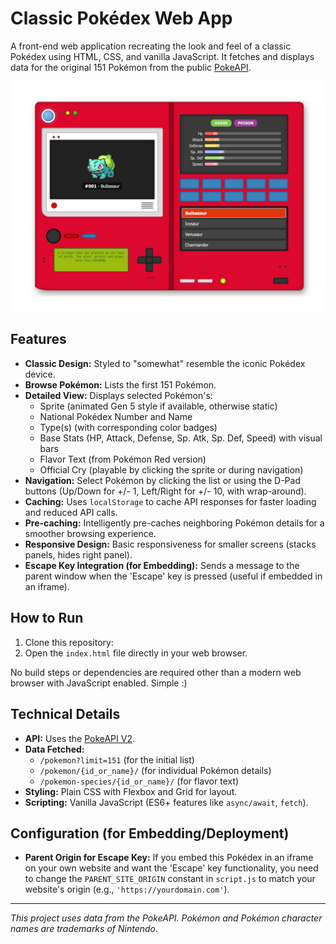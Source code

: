 # Classic Pokédex Web App

A front-end web application recreating the look and feel of a classic Pokédex using HTML, CSS, and vanilla JavaScript. It fetches and displays data for the original 151 Pokémon from the public [PokeAPI](https://pokeapi.co/).

[![Screenshot of the Pokedex application](pokedex.png)](pokedex.png)

## Features

*   **Classic Design:** Styled to "somewhat" resemble the iconic Pokédex device.
*   **Browse Pokémon:** Lists the first 151 Pokémon.
*   **Detailed View:** Displays selected Pokémon's:
    *   Sprite (animated Gen 5 style if available, otherwise static)
    *   National Pokédex Number and Name
    *   Type(s) (with corresponding color badges)
    *   Base Stats (HP, Attack, Defense, Sp. Atk, Sp. Def, Speed) with visual bars
    *   Flavor Text (from Pokémon Red version)
    *   Official Cry (playable by clicking the sprite or during navigation)
*   **Navigation:** Select Pokémon by clicking the list or using the D-Pad buttons (Up/Down for +/- 1, Left/Right for +/- 10, with wrap-around).
*   **Caching:** Uses `localStorage` to cache API responses for faster loading and reduced API calls.
*   **Pre-caching:** Intelligently pre-caches neighboring Pokémon details for a smoother browsing experience.
*   **Responsive Design:** Basic responsiveness for smaller screens (stacks panels, hides right panel).
*   **Escape Key Integration (for Embedding):** Sends a message to the parent window when the 'Escape' key is pressed (useful if embedded in an iframe).

## How to Run

1.  Clone this repository:
2.  Open the `index.html` file directly in your web browser.

No build steps or dependencies are required other than a modern web browser with JavaScript enabled. Simple :)

## Technical Details

*   **API:** Uses the [PokeAPI V2](https://pokeapi.co/docs/v2).
*   **Data Fetched:**
    *   `/pokemon?limit=151` (for the initial list)
    *   `/pokemon/{id_or_name}/` (for individual Pokémon details)
    *   `/pokemon-species/{id_or_name}/` (for flavor text)
*   **Styling:** Plain CSS with Flexbox and Grid for layout.
*   **Scripting:** Vanilla JavaScript (ES6+ features like `async/await`, `fetch`).

## Configuration (for Embedding/Deployment)
*   **Parent Origin for Escape Key:** If you embed this Pokédex in an iframe on your own website and want the 'Escape' key functionality, you need to change the `PARENT_SITE_ORIGIN` constant in `script.js` to match your website's origin (e.g., `'https://yourdomain.com'`).

---

*This project uses data from the PokeAPI. Pokémon and Pokémon character names are trademarks of Nintendo.*